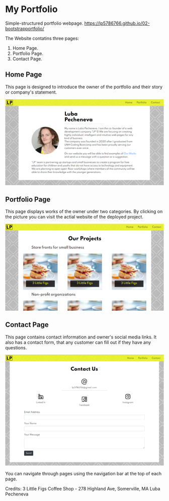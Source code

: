 # My Portfolio

Simple-structured portfolio webpage.
https://lp5786766.github.io/02-bootstrapportfolio/


The Website contatins three pages:
1. Home Page.
2. Portfolio Page.
3. Contact Page.

## Home Page

This page is designed to introduce the owner of the portfolio and their story or company's statement.

![Home Page Screenshot](assets/images/mainsnip.PNG)


## Portfolio Page

This page displays works of the owner under two categories. By clicking on the picture you can visit the actial website of the deployed project.

![Portfolio Page Screenshot](assets/images/portfoliosnip.PNG)


## Contact Page

This page contains contact information and owner's social media links. It also has a contact form, that any customer can fill out if they have any questions.

![Contact Page Screenshot](assets/images/contactsnip.PNG)


You can navigate through pages using the navigation bar at the top of each page.

Credits:
3 Little Figs Coffee Shop - 278 Highland Ave, Somerville, MA
Luba Pecheneva
